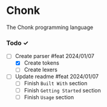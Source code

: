 # Chonk
The Chonk programming language

### Todo ✓
- [ ] Create parser #feat 2024/01/07
  - [x] Create tokens
  - [ ] Create lexers
- [ ] Update readme #feat 2024/01/07
  - [ ] Finish `Built With` section
  - [ ] Finish `Getting Started` section
  - [ ] Finish `Usage` section
